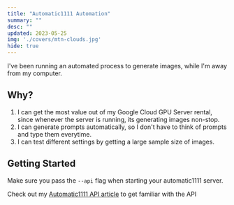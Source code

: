 ```yaml
---
title: "Automatic1111 Automation"
summary: ""
desc: ""
updated: 2023-05-25
img: './covers/mtn-clouds.jpg'
hide: true
---
```


I've been running an automated process to generate images, while I'm away from my computer.

## Why?

1. I can get the most value out of my Google Cloud GPU Server rental, since whenever the server is running, its generating images non-stop.
2. I can generate prompts automatically, so I don't have to think of prompts and type them everytime.
3. I can test different settings by getting a large sample size of images.

## Getting Started

Make sure you pass the `--api` flag when starting your automatic1111 server.

Check out my [Automatic1111 API article](/articles/automatic1111-api) to get familiar with the API


